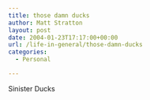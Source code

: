 ```yaml
---
title: those damn ducks
author: Matt Stratton
layout: post
date: 2004-01-23T17:17:00+00:00
url: /life-in-general/those-damn-ducks
categories:
  - Personal

---
```

Sinister Ducks